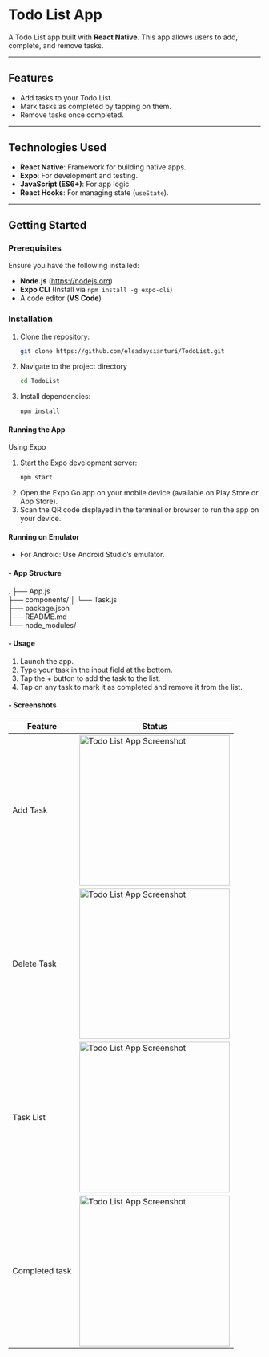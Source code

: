 # Todo List App 

A Todo List app built with **React Native**. This app allows users to add, complete, and remove tasks. 

---

## Features 
- Add tasks to your Todo List.
- Mark tasks as completed by tapping on them.
- Remove tasks once completed.

---

## Technologies Used 
- **React Native**: Framework for building native apps.
- **Expo**: For development and testing.
- **JavaScript (ES6+)**: For app logic.
- **React Hooks**: For managing state (`useState`).

---

## Getting Started 

### Prerequisites
Ensure you have the following installed:
- **Node.js** (https://nodejs.org)
- **Expo CLI** (Install via `npm install -g expo-cli`)
- A code editor (**VS Code**)

### Installation
1. Clone the repository:
   ```bash
   git clone https://github.com/elsadaysianturi/TodoList.git

2. Navigate to the project directory
   ```bash
   cd TodoList
3. Install dependencies:
   ```bash
   npm install

#### Running the App 
Using Expo
1. Start the Expo development server:
   ```bash
   npm start
2. Open the Expo Go app on your mobile device (available on Play Store or App Store).
3. Scan the QR code displayed in the terminal or browser to run the app on your device.

#### Running on Emulator
- For Android: Use Android Studio’s emulator.


#### - App Structure 
.
├── App.js               
├── components/
│   └── Task.js          
├── package.json         
├── README.md            
└── node_modules/        

#### - Usage 
1. Launch the app.
2. Type your task in the input field at the bottom.
3. Tap the + button to add the task to the list.
4. Tap on any task to mark it as completed and remove it from the list.

#### - Screenshots
| Feature       | Status      |
|---------------|-------------|
| Add Task      | <img src="./assets/SS/AddTask.jpeg" alt="Todo List App Screenshot" width="300">|
| Delete Task   | <img src="./assets/SS/DeleteTask.jpeg" alt="Todo List App Screenshot" width="300">|
|Task List      | <img src="./assets/SS/ListTask.jpeg" alt="Todo List App Screenshot" width="300">|
|Completed task | <img src="./assets/SS/CompletedTask.jpeg" alt="Todo List App Screenshot" width="300">|







